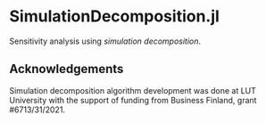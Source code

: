 # SimulationDecomposition.jl
Sensitivity analysis using _simulation decomposition_.

## Acknowledgements
Simulation decomposition algorithm development was done at LUT University with the support of funding from Business Finland, grant #6713/31/2021.
